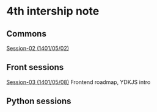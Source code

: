# 4th intership note
## Commons
[Session-02 (1401/05/02)](commons/session-02-010502/)

## Front sessions
[Session-03 (1401/05/08)](front/session-03/) Frontend roadmap, YDKJS intro

## Python sessions
